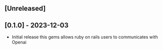## [Unreleased]

## [0.1.0] - 2023-12-03

- Initial release this gems allows ruby on rails users to communicates with Openai
